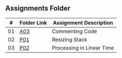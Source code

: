 ##  Assignments Folder

|   #   | Folder Link | Assignment Description |
| :---: | ----------- | ---------------------- |
|   01  |[A03](https://github.com/Alexanderryan133/3013-Algorithms-Ryan/tree/main/Assignments/A03)|Commenting Code|
|   02  |[P01](https://github.com/Alexanderryan133/3013-Algorithms-Ryan/tree/main/Assignments/P01)|Resizing Stack|
|   03  |[P02](https://github.com/Alexanderryan133/3013-Algorithms-Ryan/tree/main/Assignments/P02)|Processing in Linear Time|
